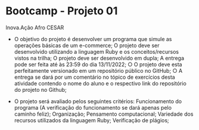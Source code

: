 # Bootcamp - Projeto 01

Inova.Ação Afro CESAR

- O objetivo do projeto é desenvolver um programa que simule as operações básicas de um e-commerce;
  O projeto deve ser desenvolvido utilizando a linguagem Ruby e os conceitos/recursos vistos na trilha;
  O projeto deve ser desenvolvido em dupla;
  A entrega pode ser feita até às 23:59 do dia 13/11/2022;
  ○ O projeto deve esta perfeitamente versionado em um repositório público no GitHub;
  ○ A entrega se dará por um comentário no tópico de exercícios desta atividade contendo o nome do
  aluno e o respectivo link do repositório do projeto no Github;

- O projeto será avaliado pelos seguintes critérios:
  Funcionamento do programa (A verificação do funcionamento se dará apenas pelo caminho feliz);
  Organização;
  Pensamento computacional;
  Variedade dos recursos utilizados da linguagem Ruby;
  Verificação de plágios;
